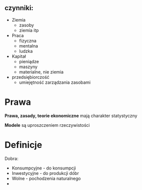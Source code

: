 ## czynniki:

- Ziemia
  - zasoby
  - ziemia itp
- Praca
  - fizyczna
  - mentalna
  - ludzka
- Kapitał
  - pieniądze
  - maszyny
  - materialne, nie ziemia
- przedsiębiorczość
  - umiejętność zarządzania zasobami

# Prawa

**Prawa, zasady, teorie ekonomiczne** mają charakter statystyczny

**Modele** są uproszczeniem rzeczywistości

# Definicje

Dobra:

- Konsumpcyjne - do konsumpcji
- Inwestycyjne - do produkcji dóbr
- Wolne - pochodzenia naturalnego
-